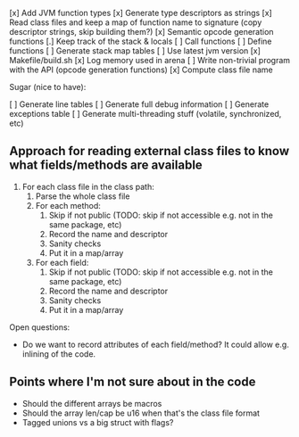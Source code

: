 [x] Add JVM function types
[x] Generate type descriptors as strings
[x] Read class files and keep a map of function name to signature (copy descriptor strings, skip building them?)
[x] Semantic opcode generation functions
[.] Keep track of the stack & locals
[ ] Call functions
[ ] Define functions
[ ] Generate stack map tables
[ ] Use latest jvm version
[x] Makefile/build.sh
[x] Log memory used in arena
[ ] Write non-trivial program with the API (opcode generation functions)
[x] Compute class file name

Sugar (nice to have):

[ ] Generate line tables
[ ] Generate full debug information
[ ] Generate exceptions table
[ ] Generate multi-threading stuff (volatile, synchronized, etc)

## Approach for reading external class files to know what fields/methods are available

1. For each class file in the class path:
    1. Parse the whole class file
    2. For each method:
        1. Skip if not public (TODO: skip if not accessible e.g. not in the same package, etc)
        2. Record the name and descriptor
        3. Sanity checks
        4. Put it in a map/array
    2. For each field:
        1. Skip if not public (TODO: skip if not accessible e.g. not in the same package, etc)
        2. Record the name and descriptor
        3. Sanity checks
        4. Put it in a map/array

Open questions:

- Do we want to record attributes of each field/method? It could allow e.g. inlining of the code.


## Points where I'm not sure  about in the code

- Should the different arrays be macros
- Should the array len/cap be u16 when that's the class file format
- Tagged unions vs a big struct with flags?
